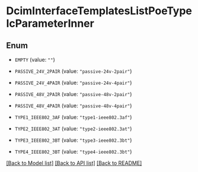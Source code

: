 # DcimInterfaceTemplatesListPoeTypeIcParameterInner

## Enum


* `EMPTY` (value: `""`)

* `PASSIVE_24V_2PAIR` (value: `"passive-24v-2pair"`)

* `PASSIVE_24V_4PAIR` (value: `"passive-24v-4pair"`)

* `PASSIVE_48V_2PAIR` (value: `"passive-48v-2pair"`)

* `PASSIVE_48V_4PAIR` (value: `"passive-48v-4pair"`)

* `TYPE1_IEEE802_3AF` (value: `"type1-ieee802.3af"`)

* `TYPE2_IEEE802_3AT` (value: `"type2-ieee802.3at"`)

* `TYPE3_IEEE802_3BT` (value: `"type3-ieee802.3bt"`)

* `TYPE4_IEEE802_3BT` (value: `"type4-ieee802.3bt"`)


[[Back to Model list]](../README.md#documentation-for-models) [[Back to API list]](../README.md#documentation-for-api-endpoints) [[Back to README]](../README.md)


